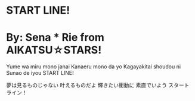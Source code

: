 # START LINE!
# By: Sena * Rie from AIKATSU☆STARS!

Yume wa miru mono janai
Kanaeru mono da yo
Kagayakitai shoudou ni
Sunao de iyou
START LINE!

夢は見るものじゃない
叶えるものだよ
輝きたい衝動に
素直でいよう
スタートライン！
